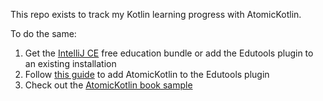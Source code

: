This repo exists to track my Kotlin learning progress with AtomicKotlin.

To do the same:

1. Get the [IntelliJ CE](https://www.jetbrains.com/education/download/)
   free education bundle or add the Edutools plugin to an existing
   installation
2. Follow [this
   guide](https://kotlinlang.org/docs/tutorials/edu-tools-learner.html) to add
   AtomicKotlin to the Edutools plugin
3. Check out the [AtomicKotlin book
   sample](https://www.atomickotlin.com/sample/)
